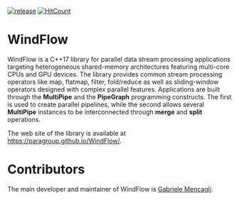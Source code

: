 [![release](https://img.shields.io/github/release/paragroup/windflow.svg)](https://github.com/paragroup/windflow/releases/latest)
[![HitCount](http://hits.dwyl.io/paragroup/windflow.svg)](http://hits.dwyl.io/paragroup/windflow)

# WindFlow

WindFlow is a C++17 library for parallel data stream processing applications targeting heterogeneous shared-memory architectures featuring multi-core CPUs and GPU devices. The library provides common stream processing operators like map, flatmap, filter, fold/reduce as well as sliding-window operators designed with complex parallel features. Applications are built through the <b>MultiPipe</b> and the <b>PipeGraph</b> programming constructs. The first is used to create parallel pipelines, while the second allows several <b>MultiPipe</b> instances to be interconnected through <b>merge</b> and <b>split</b> operations.

The web site of the library is available at https://paragroup.github.io/WindFlow/.

# Contributors
The main developer and maintainer of WindFlow is [Gabriele Mencagli](mailto:mencagli@di.unipi.it).
